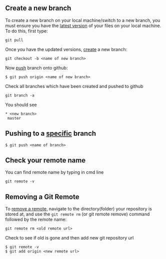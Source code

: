 

## Create a new branch
To create a new branch on your local machine/switch to a new branch, you must ensure you have the <u>latest version</u> of your files on your local machine. To do this, first type:
```
git pull
```
Once you have the updated versions, <u>create</u> a new branch:
```
git checkout -b <name of new branch>
```

Now <u>push</u> branch onto github:
```
$ git push origin <name of new branch>
```

Check all branches which have been created and pushed to github
```
git branch -a
```
You should see
```
* <new branch>
 master
 ```

 ## Pushing to a <u>specific</u> branch
 ```
 $ git push <name of branch>
 ```

## Check your remote name
You can find remote name by typing in cmd line
```
git remote -v
```


## Removing a Git Remote
To <u>remove a remote,</u> navigate to the directory(folder) your repository is stored at, and use the `git remote rm` (or git remote remove) command followed by the remote name:
```
git remote rm <old remote url>
```
Check to see if old is gone and then add new git repository url
```
$ git remote -v
$ git add origin <new remote url>
```

 
